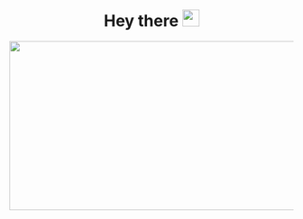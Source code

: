 <div id='hello' align='center'>
<h1>
  Hey there
  <img src="https://media.giphy.com/media/hvRJCLFzcasrR4ia7z/giphy.gif" width="30px"/>
</h1>
</div>







<div align="center">
  <img src="https://i.giphy.com/media/v1.Y2lkPTc5MGI3NjExc3hlZWxwdDYwNGhmbW51ODBobjE3aHF1ZXhjanViMmRnbmJsd2RpcCZlcD12MV9pbnRlcm5hbF9naWZfYnlfaWQmY3Q9Zw/7J4P7cUur2DlErijp3/giphy.gif" width="600" height="300"/>
</div>

<div id='text' align='center'
<img src="https://komarev.com/ghpvc/?username=9teenz&style=flat-square&color=blue" alt=""/>  
</div>



 

